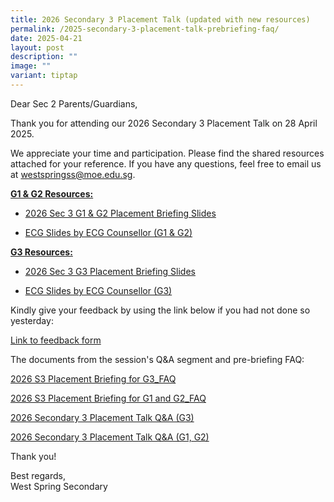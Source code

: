 ```yaml
---
title: 2026 Secondary 3 Placement Talk (updated with new resources)
permalink: /2025-secondary-3-placement-talk-prebriefing-faq/
date: 2025-04-21
layout: post
description: ""
image: ""
variant: tiptap
---
```

<p>Dear Sec 2 Parents/Guardians,</p>
<p></p>
<p>Thank you for attending our 2026 Secondary 3 Placement Talk on 28 April
2025.</p>
<p>We appreciate your time and participation. Please find the shared resources
attached for your reference. If you have any questions, feel free to email
us at <a href="mailto:westspringss@moe.edu.sg" rel="noopener noreferrer nofollow" target="_blank">westspringss@moe.edu.sg</a>.</p>
<p></p>
<p><strong><u>G1 &amp; G2 Resources:</u></strong>
</p>
<ul data-tight="true" class="tight">
<li>
<p><a href="https://drive.google.com/file/d/1kb3niovR-Hssxx8JI1KVmSkJWezovwxY/view?usp=drive_link" rel="noopener nofollow" target="_blank">2026 Sec 3 G1 &amp; G2 Placement Briefing Slides</a>
</p>
</li>
<li>
<p><a href="https://drive.google.com/file/d/1gP0nLKhczMgDf4pXKFMcFDxQFwD7Jfd9/view?usp=drive_link" rel="noopener nofollow" target="_blank">ECG Slides by ECG Counsellor (G1 &amp; G2)</a>
</p>
<p></p>
</li>
</ul>
<p></p>
<p><strong><u>G3 Resources:</u></strong>
</p>
<ul data-tight="true" class="tight">
<li>
<p><a href="https://drive.google.com/file/d/1KE4p-GCTnSnUhEfaG3EaHHJa-HmAetlO/view?usp=drive_link" rel="noopener nofollow" target="_blank">2026 Sec 3 G3 Placement Briefing Slides</a>
</p>
</li>
<li>
<p><a href="https://drive.google.com/file/d/1zgMXleU1T8IX-LLD0goFzlbdT74j46eL/view?usp=sharing" rel="noopener nofollow" target="_blank">ECG Slides by ECG Counsellor (G3)</a>
</p>
</li>
</ul>
<p></p>
<p>Kindly give your feedback by using the link below if you had not done
so yesterday:</p>
<p><a href="https://go.gov.sg/2025s3feedback" rel="noopener nofollow" target="_blank">Link to feedback form</a>
</p>
<p></p>
<p>The documents from the session's Q&amp;A segment and pre-briefing FAQ:</p>
<p></p>
<p><a href="/files/2026_S3_Placement_Briefing_for_G3_FAQ.pdf" rel="noopener nofollow" target="_blank">2026 S3 Placement Briefing for G3_FAQ</a>
</p>
<p><a href="/files/2026_S3_Placement_Briefing_for_G1_and_G2_FAQ.pdf" rel="noopener nofollow" target="_blank">2026 S3 Placement Briefing for G1 and G2_FAQ</a>
</p>
<p><a href="/files/2026_Secondary_3_Placement_Talk_Q_A__G3_.pdf" rel="noopener nofollow" target="_blank">2026 Secondary 3 Placement Talk Q&amp;A (G3)</a>
</p>
<p><a href="/files/2026_Secondary_3_Placement_Talk_Q_A__G1__G2_.pdf" rel="noopener nofollow" target="_blank">2026 Secondary 3 Placement Talk Q&amp;A (G1, G2)</a>
</p>
<p></p>
<p>Thank you!</p>
<p>Best regards,
<br>West Spring Secondary</p>
<p></p>